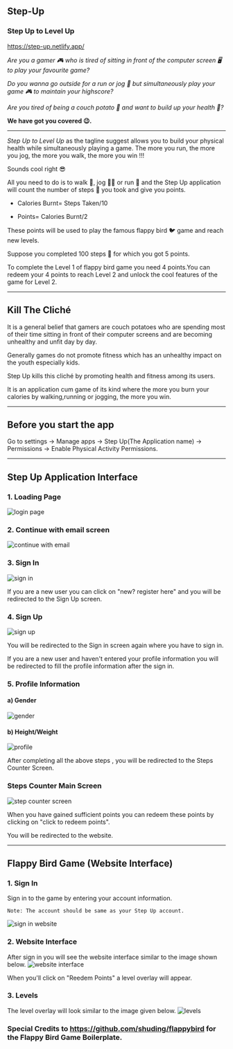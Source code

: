 ## Step-Up
### Step Up to Level Up
https://step-up.netlify.app/

*Are you a gamer 🎮 who is tired of sitting in front of the computer screen 🖥️ to play your favourite game?*

*Do you wanna go outside for a run or jog 🏃 but simultaneously play your game 🎮 to maintain your highscore?*

*Are you tired of being a couch potato 🥔 and want to build up your health 💪?*

**We have got you covered 😉.** 

---

*Step Up to Level Up* as the tagline suggest allows you to build your physical health while simultaneously playing a game. 
The more you run, the more you jog, the more you walk, the more you win !!!

Sounds cool right 😎

All you need to do is to walk 🚶, jog 🏃‍♂️ or run 🏃 and the Step Up application will count the number of steps 👣 you took and give you points.

- Calories Burnt= Steps Taken/10

- Points= Calories Burnt/2

These points will be used to play the famous flappy bird 🐦 game and reach new levels.

Suppose you completed 100 steps 👣 for which you got 5 points.

To complete the Level 1 of flappy bird game you need 4 points.You can redeem your 4 points to reach Level 2 and unlock the cool features of the game for Level 2.

---

## Kill The Cliché
  It is a general belief that gamers are couch potatoes who are spending most of their time sitting in front of their computer screens and are becoming unhealthy and   unfit day by day.
  
  Generally games do not promote fitness which has an unhealthy impact on the youth especially kids.
  
  Step Up kills this cliché by promoting health and fitness among its users.
  
  It is an application cum game of its kind where the more you burn your calories by walking,running or jogging, the more you win.
  
---
  
## Before you start the app
Go to settings -> Manage apps -> Step Up(The Application name) -> Permissions -> Enable Physical Activity Permissions.

---

## Step Up Application Interface
  ### 1. Loading Page
![login page](https://user-images.githubusercontent.com/90386813/150668904-a52d88f5-70cb-4a7a-953d-5bdde1156fbf.jpg)

  ### 2. Continue with email screen
![continue with email](https://user-images.githubusercontent.com/90386813/150668947-d189ac2f-2260-46e5-915a-4533040049bc.jpg)

  ### 3. Sign In
![sign in](https://user-images.githubusercontent.com/90386813/150668964-0a19c384-2895-4861-b4e5-720b3a09dd55.jpg)

If you are a new user you can click on "new? register here" and you will be redirected to the Sign Up screen.

  ### 4. Sign Up
![sign up](https://user-images.githubusercontent.com/90386813/150669007-8c92e542-c739-492a-8078-c3188d08de64.jpg)

You will be redirected to the Sign in screen again where you have to sign in.

If you are a new user and haven't entered your profile information you will be redirected to fill the profile information after the sign in.

  ### 5. Profile Information

   #### a) Gender
   
   ![gender](https://user-images.githubusercontent.com/90386813/150669114-8759060f-20a9-4270-88a5-b794dc09ea88.jpg)

   #### b) Height/Weight
   ![profile](https://user-images.githubusercontent.com/90386813/150669103-70e4f541-0d79-4f03-9f56-b60513fb603f.jpg)
    
   After completing all the above steps , you will be redirected to the Steps Counter Screen.
    
  ### Steps Counter Main Screen
  ![step counter screen](https://user-images.githubusercontent.com/90386813/150669298-01abe08f-4263-4ae2-b943-8f404e167847.jpg)

   When you have gained sufficient points you can redeem these points by clicking on "click to redeem points".
   
   You will be redirected to the website.
   
  ---
   
## Flappy Bird Game (Website Interface)
  ### 1. Sign In 
   Sign in to the game by entering your account information.
    
    Note: The account should be same as your Step Up account.    
   ![sign in website](https://user-images.githubusercontent.com/90386813/150669710-58187ae1-1473-4be9-aacd-fda51e79613f.jpg)
   
  ### 2. Website Interface
   After sign in you will see the website interface similar to the image shown below.
   ![website interface](https://user-images.githubusercontent.com/90386813/150669737-5ea94778-4340-4b67-92b2-67a2bb57be6a.jpg)
   
   When you'll click on "Reedem Points" a level overlay will appear.

  ### 3. Levels 
   The level overlay will look similar to the image given below.
   ![levels](https://user-images.githubusercontent.com/90386813/150669806-5676fa4c-832b-403a-97df-2940ddf2e1b1.jpg)

### Special Credits to https://github.com/shuding/flappybird for the Flappy Bird Game Boilerplate.
